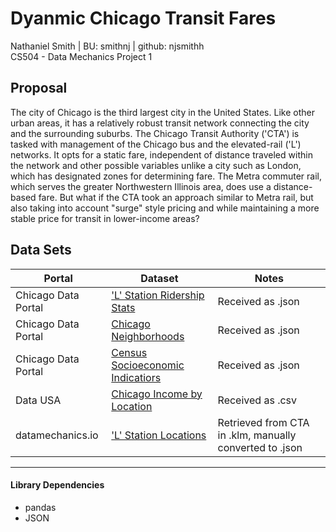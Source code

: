 # Dyanmic Chicago Transit Fares
Nathaniel Smith | BU: smithnj | github: njsmithh </br>
CS504 - Data Mechanics Project 1

## Proposal
The city of Chicago is the third largest city in the United States. Like other urban areas, it has a relatively robust transit network connecting the city and the surrounding suburbs. The Chicago Transit Authority ('CTA') is tasked with management of the Chicago bus and the elevated-rail ('L') networks. It opts for a static fare, independent of distance traveled within the network and other possible variables unlike a city such as London, which has designated zones for determining fare. The Metra commuter rail, which serves the greater Northwestern Illinois area, does use a distance-based fare. But what if the CTA took an approach similar to Metra rail, but also taking into account "surge" style pricing and while maintaining a more stable price for transit in lower-income areas?

## Data Sets

| Portal   | Dataset                                                                                                                             | Notes 
|----------|-------------------------------------------------------------------------------------------------------------------------------------| ----
| Chicago Data Portal      | ['L' Station Ridership Stats](https://data.cityofchicago.org/Transportation/CTA-Ridership-L-Station-Entries-Daily-Totals/5neh-572f) | Received as .json
| Chicago Data Portal    | [Chicago Neighborhoods](https://data.cityofchicago.org/Facilities-Geographic-Boundaries/Boundaries-Neighborhoods/bbvz-uum9E) | Received as .json                                                                                                       |
| Chicago Data Portal    | [Census Socioeconomic Indicatiors](https://data.cityofchicago.org/Health-Human-Services/Census-Data-Selected-socioeconomic-indicators-in-C/kn9c-c2s2)    |Received as .json
| Data USA | [Chicago Income by Location](https://datausa.io/profile/geo/chicago-il/#income_geo)    | Received as .csv                                             |                                                                                                         |
| datamechanics.io      | ['L' Station Locations](https://google.com)                           | Retrieved from CTA in .klm, manually converted to .json
---
#### Library Dependencies
* pandas
* JSON
